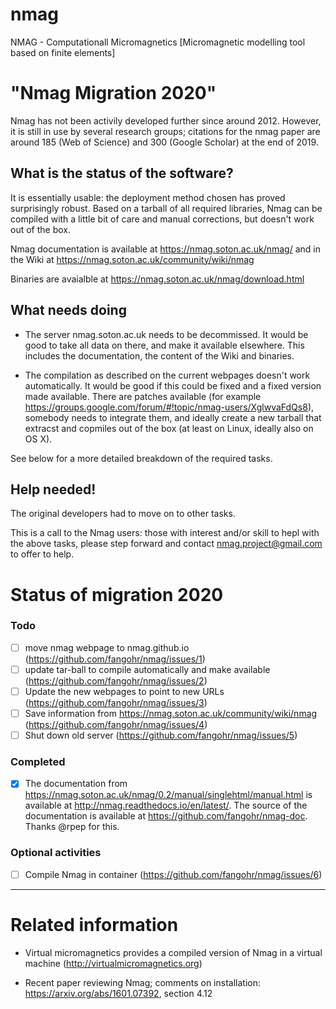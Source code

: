 # nmag
NMAG - Computationall Micromagnetics [Micromagnetic modelling tool based on finite elements]

# "Nmag Migration 2020"

Nmag has not been activily developed further since around 2012. However, it is still in use 
by several research groups; citations for the nmag paper are around 185 (Web of Science) 
and 300 (Google Scholar) at the end of 2019.

## What is the status of the software?

It is essentially usable: the deployment method chosen has proved surprisingly robust. 
Based on a tarball of all required libraries, Nmag can be compiled with a little bit of care and manual corrections, but doesn't work out of the box.

Nmag documentation is available at https://nmag.soton.ac.uk/nmag/ and in the Wiki at https://nmag.soton.ac.uk/community/wiki/nmag

Binaries are avaialble at https://nmag.soton.ac.uk/nmag/download.html

## What needs doing 

- The server nmag.soton.ac.uk needs to be decommissed. It would be good to take all data on there, 
  and make it available elsewhere. This includes the documentation, the content of the Wiki and binaries. 

- The compilation as described on the current webpages doesn't work automatically. 
  It would be good if this could be fixed and a fixed version made available.
  There are patches available (for example https://groups.google.com/forum/#!topic/nmag-users/XglwvaFdQs8), somebody 
  needs to integrate them, and ideally create a new tarball that extracst and copmiles out of the box (at least on Linux, 
  ideally also on OS X).
  
See below for a more detailed breakdown of the required tasks.
  
## Help needed!

The original developers had to move on to other tasks. 

This is a call to the Nmag users: those with interest and/or skill to hepl with the above
tasks, please step forward and contact nmag.project@gmail.com to offer to help. 

# Status of migration 2020

### Todo

- [ ] move nmag webpage to nmag.github.io (https://github.com/fangohr/nmag/issues/1)
- [ ] update tar-ball to compile automatically and make available (https://github.com/fangohr/nmag/issues/2)
- [ ] Update the new webpages to point to new URLs (https://github.com/fangohr/nmag/issues/3)
- [ ] Save information from https://nmag.soton.ac.uk/community/wiki/nmag (https://github.com/fangohr/nmag/issues/4)
- [ ] Shut down old server (https://github.com/fangohr/nmag/issues/5)

### Completed

- [X] The documentation from https://nmag.soton.ac.uk/nmag/0.2/manual/singlehtml/manual.html is available at http://nmag.readthedocs.io/en/latest/. The source of the documentation is available at https://github.com/fangohr/nmag-doc. Thanks @rpep for this.

### Optional activities

- [ ] Compile Nmag in container (https://github.com/fangohr/nmag/issues/6)

--------------

# Related information

- Virtual micromagnetics provides a compiled version of Nmag in a virtual machine (http://virtualmicromagnetics.org)

- Recent paper reviewing Nmag; comments on installation: https://arxiv.org/abs/1601.07392, section 4.12
